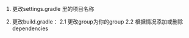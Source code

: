 
1. 更改settings.gradle 里的项目名称

2. 更改build.gradle：
  2.1 更改group为你的group
  2.2 根据情况添加或删除 dependencies

